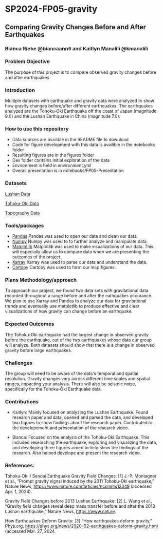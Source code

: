 # SP2024-FP05-gravity

## Comparing Gravity Changes Before and After Earthquakes
### Bianca Riebe @biancaann6 and Kaitlyn Manalili @kmanalili

### Problem Objective

The purpose of this project is to compare observed gravity changes before and after earthquakes. 

### Introduction

Multiple datasets with earthquake and gravity data were analyzed to show how gravity changes before/after different earthquakes. The earthquakes analyzed are the Tohoku-Oki Earthquake off the coast of Japan (magnitude 9.0) and the Lushan Earthquake in China (magnitude 7.0). 

### How to use this repository

- Data sources are availible in the README file to download
- Code for figure development with this data is availible in the notebooks folder
- Resulting figures are in the figures folder
- Dev folder contains initial exploration of the data
- Environment is held in environment.yml
- Overall presentation is in notebooks/FP05-Presentation

### Datasets

[Lushan Data](https://zenodo.org/records/7855090)

[Tohoku-Oki Data](https://www.eas.slu.edu/GGP/tohoku2011/second/)

[Topography Data](https://www.ngdc.noaa.gov/thredds/catalog/global/ETOPO2022/60s/60s_bed_elev_netcdf/catalog.html?dataset=globalDatasetScan/ETOPO2022/60s/60s_bed_elev_netcdf/ETOPO_2022_v1_60s_N90W180_bed.nc)


### Tools/packages

- [Pandas](https://pandas.pydata.org/docs/reference/api/pandas.DataFrame.html) Pandas was used to open our data and clean our data.
- [Numpy](https://numpy.org/) Numpy was used to to further analyze and manipulate data. 
- [Matplotlib](https://matplotlib.org/) Matplotlib was used to make visualizations of our data. This will especially allow us to compare data when we are presenting the outcomes of the project. 
- [Xarray](https://docs.xarray.dev/en/stable/) Xarray was used to parse our data and understand the data.
- [Cartopy](https://scitools.org.uk/cartopy/docs/latest/) Cartopy was used to form our map figures.

### Plans Methodology/approach

To approach our project, we found two data sets with gravitational data recorded throughout a range before and after the eathquakes occurance. We plan to use Xarray and Pandas to analyze our data for gravitational trends and eventually use matplotlib to produce effective and clear visualizations of how gravity can change before an earthquake. 

### Expected Outcomes

The Tohoku-Oki earthquake had the largest change in observed gravity before the earthquake, out of the two earthquakes whose data our group will analyze. Both datasets should show that there is a change in observed gravity before large earthquakes.

### Challenges

The group will need to be aware of the data's temporal and spatial resolution. Gravity changes vary across different time scales and spatial ranges, impacting your analysis. There will also be seismic noise, specifically for the Tohoku-Oki Earthquake data.

### Contributions

- Kaitlyn: Mainly focused on analyzing the Lushan Earthquake. Found research paper and data, opened and parsed the data, and developed two figures to show findings about the research paper. Contributed to the developement and presentation of the research video.

- Bianca: Focused on the analysis of the Tohoku-Oki Earthquake. This included researching the earthquake, exploring and visualizing the data, and developing three figures aimed to help show the findings of the research. Also helped develope and present the research video.

### References:
Tohoku-Oki / Sendai Earthquake Gravity Field Changes:
[1] J.-P. Montagner et al., “Prompt gravity signal induced by the 2011 Tohoku-Oki earthquake,” Nature News, https://www.nature.com/articles/ncomms13349 (accessed Apr. 1, 2024).

Gravity Field Changes before 2013 Lushan Earthquake:
[2] L. Wang et al., “Gravity field changes reveal deep mass transfer before and after the 2013 Lushan earthquake,” Nature News, https://www.nature.

How Earthquakes Deform Gravity:
[3] “How earthquakes deform gravity,” Phys.org, https://phys.org/news/2020-02-earthquakes-deform-gravity.html (accessed Mar. 27, 2024.

